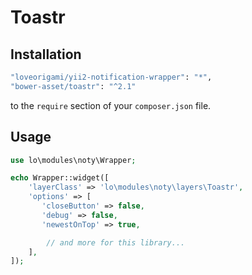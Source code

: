# Toastr

Installation
--------

```bash
"loveorigami/yii2-notification-wrapper": "*",
"bower-asset/toastr": "^2.1"
```

to the ```require``` section of your `composer.json` file.


Usage
-----

```php
use lo\modules\noty\Wrapper;

echo Wrapper::widget([
    'layerClass' => 'lo\modules\noty\layers\Toastr',
    'options' => [
       'closeButton' => false,
       'debug' => false,
       'newestOnTop' => true,

        // and more for this library...
    ],
]);

```
